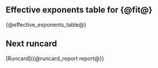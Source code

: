 Effective exponents table for {@fit@}
-----------
{@effective_exponents_table@}

Next runcard
-----------
[Runcard]({@runcard_report report@})
